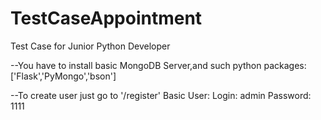 # TestCaseAppointment
Test Case for Junior Python Developer

--You have to install basic MongoDB Server,and such python packages:
['Flask','PyMongo','bson']

--To create user just go to '/register'
Basic User:
	Login: admin
	Password: 1111
